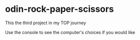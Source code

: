 # odin-rock-paper-scissors
This the third project in my TOP journey

Use the console to see the computer's choices if you would like